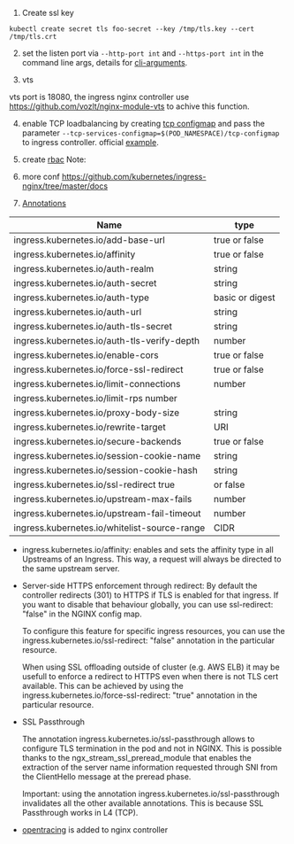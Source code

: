 1. Create ssl key
```
kubectl create secret tls foo-secret --key /tmp/tls.key --cert /tmp/tls.crt
```
2.  set the  listen port via `--http-port int` and `--https-port int`  in the command line args, details for [cli-arguments](https://github.com/kubernetes/ingress-nginx/blob/master/docs/user-guide/cli-arguments.md).  

3. vts

vts port is 18080, the ingress nginx controller use https://github.com/vozlt/nginx-module-vts to achive this function.

4. enable TCP loadbalancing by creating [tcp configmap](./tcp-configmap.yaml) and pass the parameter `--tcp-services-configmap=$(POD_NAMESPACE)/tcp-configmap` to ingress controller. official [example](https://github.com/kubernetes/ingress/tree/master/examples/tcp/nginx).

5. create [rbac](https://raw.githubusercontent.com/kubernetes/ingress-nginx/master/deploy/rbac.yaml)
Note:

1. more conf https://github.com/kubernetes/ingress-nginx/tree/master/docs

2. [Annotations](https://github.com/kubernetes/ingress-nginx/blob/master/docs/annotations.md)


|Name |	type|
|-----|--------
|ingress.kubernetes.io/add-base-url|	true or false
|ingress.kubernetes.io/affinity|	true or false
|ingress.kubernetes.io/auth-realm	|string
|ingress.kubernetes.io/auth-secret	|string
|ingress.kubernetes.io/auth-type|	basic or digest
|ingress.kubernetes.io/auth-url|	string
|ingress.kubernetes.io/auth-tls-secret|	string
|ingress.kubernetes.io/auth-tls-verify-depth|	number
|ingress.kubernetes.io/enable-cors|	true or false
|ingress.kubernetes.io/force-ssl-redirect|	true or false
|ingress.kubernetes.io/limit-connections|	number
|ingress.kubernetes.io/limit-rps	number|
|ingress.kubernetes.io/proxy-body-size|	string
|ingress.kubernetes.io/rewrite-target|	URI
|ingress.kubernetes.io/secure-backends	|true or false
|ingress.kubernetes.io/session-cookie-name|	string
|ingress.kubernetes.io/session-cookie-hash	|string
|ingress.kubernetes.io/ssl-redirect	true| or false
|ingress.kubernetes.io/upstream-max-fails|	number
|ingress.kubernetes.io/upstream-fail-timeout|	number
|ingress.kubernetes.io/whitelist-source-range|	CIDR

- ingress.kubernetes.io/affinity: enables and sets the affinity type in all Upstreams of an Ingress. This way, a request will always be directed to the same upstream server.
- Server-side HTTPS enforcement through redirect: 
  By default the controller redirects (301) to HTTPS if TLS is enabled for that ingress. If you want to disable that behaviour globally, you can use ssl-redirect: "false" in the NGINX config map.

  To configure this feature for specific ingress resources, you can use the ingress.kubernetes.io/ssl-redirect: "false" annotation in the particular resource.

  When using SSL offloading outside of cluster (e.g. AWS ELB) it may be usefull to enforce a redirect to HTTPS even when there is not TLS cert available. This can be achieved by using the ingress.kubernetes.io/force-ssl-redirect: "true" annotation in the particular resource.
- SSL Passthrough

  The annotation ingress.kubernetes.io/ssl-passthrough allows to configure TLS termination in the pod and not in NGINX. This is possible thanks to the ngx_stream_ssl_preread_module that enables the extraction of the server name information requested through SNI from the ClientHello message at the preread phase.

  Important: using the annotation ingress.kubernetes.io/ssl-passthrough invalidates all the other available annotations. This is because SSL Passthrough works in L4 (TCP).
- [opentracing](https://github.com/kubernetes/ingress-nginx/blob/master/docs/user-guide/opentracing.md) is added to nginx controller




